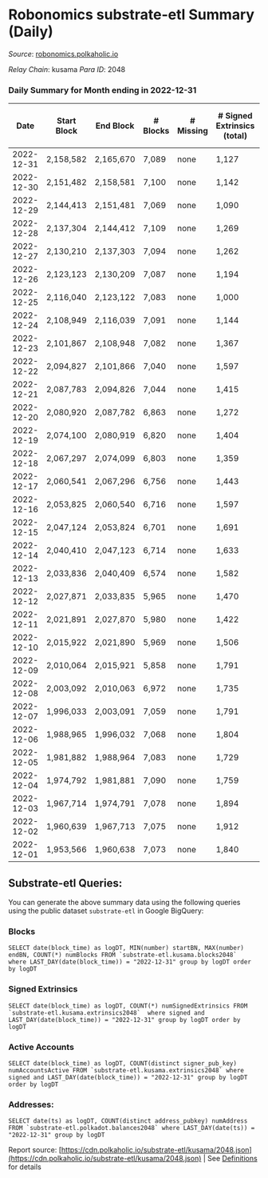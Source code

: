# Robonomics substrate-etl Summary (Daily)

_Source_: [robonomics.polkaholic.io](https://robonomics.polkaholic.io)

*Relay Chain*: kusama
*Para ID*: 2048



### Daily Summary for Month ending in 2022-12-31


| Date | Start Block | End Block | # Blocks | # Missing | # Signed Extrinsics (total) | # Active Accounts | # Addresses with Balances | # Events | # Transfers | # XCM Transfers In | # XCM Transfers Out |
| ---- | ----------- | --------- | -------- | --------- | --------------------------- | ----------------- | ------------------------- | -------- | ----------- | ------------------ | ------------------- |
| 2022-12-31 | 2,158,582 | 2,165,670 | 7,089 | none  | 1,127 | 15 | 3,001 | 39,823 | 1  |   |   |
| 2022-12-30 | 2,151,482 | 2,158,581 | 7,100 | none  | 1,142 | 32 | 3,000 | 40,170 | 9  | 2 ($613.59) |   |
| 2022-12-29 | 2,144,413 | 2,151,481 | 7,069 | none  | 1,090 | 36 | 3,000 | 39,853 | 18  | 1 ($240.83) |   |
| 2022-12-28 | 2,137,304 | 2,144,412 | 7,109 | none  | 1,269 | 39 | 2,996 | 40,806 | 12  |   |   |
| 2022-12-27 | 2,130,210 | 2,137,303 | 7,094 | none  | 1,262 | 33 | 2,990 | 40,597 | 2  | 4 ($213.82) |   |
| 2022-12-26 | 2,123,123 | 2,130,209 | 7,087 | none  | 1,194 | 48 | 2,989 | 40,293 | 4  | 1 ($1.08) | 1 ($41.94) |
| 2022-12-25 | 2,116,040 | 2,123,122 | 7,083 | none  | 1,000 | 35 | 2,979 | 39,513 | 5  | 1 ($94.68) | 2 ($878.34) |
| 2022-12-24 | 2,108,949 | 2,116,039 | 7,091 | none  | 1,144 | 31 | 2,971 | 40,075 | 5  | 1 ($110.63) |   |
| 2022-12-23 | 2,101,867 | 2,108,948 | 7,082 | none  | 1,367 | 39 | 2,969 | 41,053 | 4  |   | 2 ($180.98) |
| 2022-12-22 | 2,094,827 | 2,101,866 | 7,040 | none  | 1,597 | 33 | 2,967 | 41,300 | 2  | 3 ($90.17) |   |
| 2022-12-21 | 2,087,783 | 2,094,826 | 7,044 | none  | 1,415 | 32 | 2,966 | 40,357 | 10  | 2 ($377.77) |   |
| 2022-12-20 | 2,080,920 | 2,087,782 | 6,863 | none  | 1,272 | 26 | 2,964 | 38,862 | 5  | 1 ($251.23) |   |
| 2022-12-19 | 2,074,100 | 2,080,919 | 6,820 | none  | 1,404 | 28 | 2,962 | 39,149 | 14  |   | 1 ($0.07) |
| 2022-12-18 | 2,067,297 | 2,074,099 | 6,803 | none  | 1,359 | 31 | 2,950 | 38,772 | 6  | 2 ($361.96) |   |
| 2022-12-17 | 2,060,541 | 2,067,296 | 6,756 | none  | 1,443 | 27 | 2,949 | 38,764 | 2  | 2 ($75.24) | 1 ($0.87) |
| 2022-12-16 | 2,053,825 | 2,060,540 | 6,716 | none  | 1,597 | 23 | 2,948 | 39,145 | 2  |   |   |
| 2022-12-15 | 2,047,124 | 2,053,824 | 6,701 | none  | 1,691 | 42 | 2,947 | 39,545 | 16  |   |   |
| 2022-12-14 | 2,040,410 | 2,047,123 | 6,714 | none  | 1,633 | 43 |  | 39,554 | 6  | 3 ($345.04) | 1 ($2.79) |
| 2022-12-13 | 2,033,836 | 2,040,409 | 6,574 | none  | 1,582 | 37 | 2,931 | 38,633 | 6  | 2 ($1.14) | 6 ($325.20) |
| 2022-12-12 | 2,027,871 | 2,033,835 | 5,965 | none  | 1,470 | 36 | 2,926 | 35,157 | 6  | 1 ($24.03) | 1 ($1.14) |
| 2022-12-11 | 2,021,891 | 2,027,870 | 5,980 | none  | 1,422 | 27 | 2,924 | 35,012 | 2  |   | 1 ($298.12) |
| 2022-12-10 | 2,015,922 | 2,021,890 | 5,969 | none  | 1,506 | 30 | 2,922 | 35,444 | 3  |   | 1 ($21.25) |
| 2022-12-09 | 2,010,064 | 2,015,921 | 5,858 | none  | 1,791 | 43 | 2,922 | 35,970 | 7  |   |   |
| 2022-12-08 | 2,003,092 | 2,010,063 | 6,972 | none  | 1,735 | 46 | 2,920 | 41,395 | 7  | 1 ($7.98) | 1 ($2.87) |
| 2022-12-07 | 1,996,033 | 2,003,091 | 7,059 | none  | 1,791 | 46 | 2,918 | 42,266 | 3  | 2 ($62.27) |   |
| 2022-12-06 | 1,988,965 | 1,996,032 | 7,068 | none  | 1,804 | 32 | 2,915 | 42,385 |   |   |   |
| 2022-12-05 | 1,981,882 | 1,988,964 | 7,083 | none  | 1,729 | 36 | 2,914 | 42,124 | 2  | 1 ($52.10) | 1 ($0.98) |
| 2022-12-04 | 1,974,792 | 1,981,881 | 7,090 | none  | 1,759 | 29 | 2,913 | 42,068 | 2  |   |   |
| 2022-12-03 | 1,967,714 | 1,974,791 | 7,078 | none  | 1,894 | 34 | 2,911 | 42,381 | 9  | 2 ($34.02) |   |
| 2022-12-02 | 1,960,639 | 1,967,713 | 7,075 | none  | 1,912 | 38 | 2,908 | 42,480 | 4  |   | 1 ($70.18) |
| 2022-12-01 | 1,953,566 | 1,960,638 | 7,073 | none  | 1,840 | 32 | 2,907 | 42,419 | 7  |   | 5 ($568.26) |

## Substrate-etl Queries:
You can generate the above summary data using the following queries using the public dataset `substrate-etl` in Google BigQuery:


### Blocks
```
SELECT date(block_time) as logDT, MIN(number) startBN, MAX(number) endBN, COUNT(*) numBlocks FROM `substrate-etl.kusama.blocks2048`  where LAST_DAY(date(block_time)) = "2022-12-31" group by logDT order by logDT
```


### Signed Extrinsics
```
SELECT date(block_time) as logDT, COUNT(*) numSignedExtrinsics FROM `substrate-etl.kusama.extrinsics2048`  where signed and LAST_DAY(date(block_time)) = "2022-12-31" group by logDT order by logDT
```


### Active Accounts
```
SELECT date(block_time) as logDT, COUNT(distinct signer_pub_key) numAccountsActive FROM `substrate-etl.kusama.extrinsics2048` where signed and LAST_DAY(date(block_time)) = "2022-12-31" group by logDT order by logDT
```


### Addresses:
```
SELECT date(ts) as logDT, COUNT(distinct address_pubkey) numAddress FROM `substrate-etl.polkadot.balances2048` where LAST_DAY(date(ts)) = "2022-12-31" group by logDT
```



Report source: [https://cdn.polkaholic.io/substrate-etl/kusama/2048.json](https://cdn.polkaholic.io/substrate-etl/kusama/2048.json) | See [Definitions](/DEFINITIONS.md) for details
